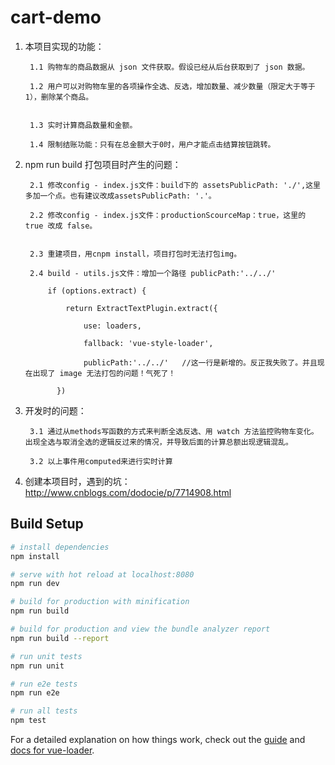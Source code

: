 # cart-demo
1. 本项目实现的功能：

		1.1	购物车的商品数据从 json 文件获取。假设已经从后台获取到了 json 数据。

		1.2	用户可以对购物车里的各项操作全选、反选，增加数量、减少数量（限定大于等于1），删除某个商品。


		1.3	实时计算商品数量和金额。

		1.4	限制结账功能：只有在总金额大于0时，用户才能点击结算按钮跳转。

2. npm run build 打包项目时产生的问题：

		2.1	修改config - index.js文件：build下的 assetsPublicPath: './',这里多加一个点。也有建议改成assetsPublicPath: '.'。

		2.2	修改config - index.js文件：productionScourceMap：true，这里的 true 改成 false。


		2.3	重建项目，用cnpm install，项目打包时无法打包img。

		2.4	build - utils.js文件：增加一个路径 publicPath:'../../' 
     
            if (options.extract) {
        
                return ExtractTextPlugin.extract({
            
                    use: loaders,
              
                    fallback: 'vue-style-loader',
              
                    publicPath:'../../'   //这一行是新增的。反正我失败了。并且现在出现了 image 无法打包的问题！气死了！
              
              })

3. 开发时的问题：

		3.1	通过从methods写函数的方式来判断全选反选、用 watch 方法监控购物车变化。出现全选与取消全选的逻辑反过来的情况，并导致后面的计算总额出现逻辑混乱。

		3.2	以上事件用computed来进行实时计算

4. 创建本项目时，遇到的坑：http://www.cnblogs.com/dodocie/p/7714908.html



## Build Setup

``` bash
# install dependencies
npm install

# serve with hot reload at localhost:8080
npm run dev

# build for production with minification
npm run build

# build for production and view the bundle analyzer report
npm run build --report

# run unit tests
npm run unit

# run e2e tests
npm run e2e

# run all tests
npm test
```

For a detailed explanation on how things work, check out the [guide](http://vuejs-templates.github.io/webpack/) and [docs for vue-loader](http://vuejs.github.io/vue-loader).
